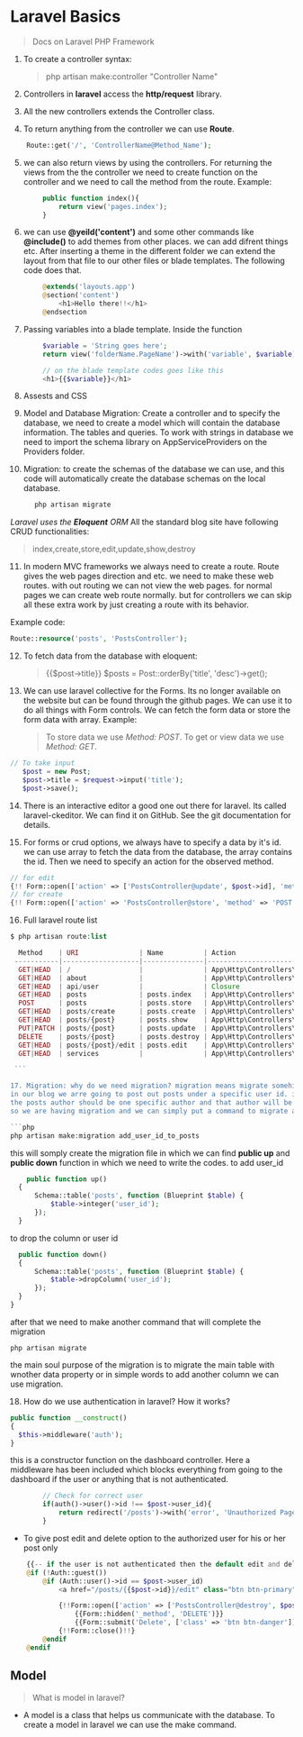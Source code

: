 # Laravel Basics

> Docs on Laravel PHP Framework

1. To create a controller syntax:
   > php artisan make:controller "Controller Name"
2. Controllers in **laravel** access the **http/request** library.

3. All the new controllers extends the Controller class.

4. To return anything from the controller we can use **Route**.

```php
	Route::get('/', 'ControllerName@Method_Name');
```

5. we can also return views by using the controllers. For returning the views from the
   the controller we need to create function on the controller and we need to call the method
   from the route. Example:

```php
   		public function index(){
   			return view('pages.index');
   		}
```

6. we can use **@yeild('content')** and some other commands like **@include()** to add
   themes from other places. we can add difrent things etc. After inserting a theme in the
   different folder we can extend the layout from that file to our other files or blade
   templates. The following code does that.

```php
   		@extends('layouts.app')
		@section('content')
    		<h1>Hello there!!</h1>
		@endsection
```

7. Passing variables into a blade template. Inside the function

```php
		$variable = 'String goes here';
		return view('folderName.PageName')->with('variable', $variable);

		// on the blade template codes goes like this
		<h1>{{$variable}}</h1>
```

8. Assests and CSS

9. Model and Database Migration: Create a controller and to specify the database,
   we need to create a model which will contain the database information. The tables and queries. To work with strings in database we need to import the schema library
   on AppServiceProviders on the Providers folder.

10. Migration: to create the schemas of the database we can use, and this code will automatically create the database schemas on the local database.

```php
      php artisan migrate
```

_Laravel uses the **Eloquent** ORM_
All the standard blog site have following CRUD functionalities:

> index,create,store,edit,update,show,destroy

11. In modern MVC frameworks we always need to create a route. Route gives the web pages
    direction and etc. we need to make these web routes. with out routing we can not view
    the web pages. for normal pages we can create web route normally. but for controllers
    we can skip all these extra work by just creating a route with its behavior.

Example code:

```php
Route::resource('posts', 'PostsController');
```

12. To fetch data from the database with eloquent:

    > {{$post->title}}
    > \$posts = Post::orderBy('title', 'desc')->get();

13. We can use laravel collective for the Forms. Its no longer available on the
    website but can be found through the github pages. We can use it to do all things
    with Form controls. We can fetch the form data or store the form data with array.
    Example:
    > To store data we use _Method: POST_.
    > To get or view data we use _Method: GET_.

```php
// To take input
   $post = new Post;
   $post->title = $request->input('title');
   $post->save();
```

14. There is an interactive editor a good one out there for laravel. Its called
    laravel-ckeditor. We can find it on GitHub. See the git documentation for details.

15. For forms or crud options, we always have to specify a data by it's id. we can use array to
    fetch the data from the database, the array contains the id. Then we need to specify an action for the observed method.

```php
// for edit
{!! Form::open(['action' => ['PostsController@update', $post->id], 'method' => 'POST']) !!}
// for create
{!! Form::open(['action' => 'PostsController@store', 'method' => 'POST']) !!}
```

16. Full laravel route list

````php
$ php artisan route:list

  Method    | URI               | Name          | Action                                        | Middleware
 -----------|-------------------|---------------|-----------------------------------------------|--------------
  GET|HEAD  | /                 |               | App\Http\Controllers\PagesController@index    | web
  GET|HEAD  | about             |               | App\Http\Controllers\PagesController@about    | web
  GET|HEAD  | api/user          |               | Closure                                       | api,auth:api
  GET|HEAD  | posts             | posts.index   | App\Http\Controllers\PostsController@index    | web
  POST      | posts             | posts.store   | App\Http\Controllers\PostsController@store    | web
  GET|HEAD  | posts/create      | posts.create  | App\Http\Controllers\PostsController@create   | web
  GET|HEAD  | posts/{post}      | posts.show    | App\Http\Controllers\PostsController@show     | web
  PUT|PATCH | posts/{post}      | posts.update  | App\Http\Controllers\PostsController@update   | web
  DELETE    | posts/{post}      | posts.destroy | App\Http\Controllers\PostsController@destroy  | web
  GET|HEAD  | posts/{post}/edit | posts.edit    | App\Http\Controllers\PostsController@edit     | web
  GET|HEAD  | services          |               | App\Http\Controllers\PagesController@services | web

 ```

17. Migration: why do we need migration? migration means migrate somehing with something.
in our blog we arre going to post out posts under a specific user id. in brief we can say that
the posts author should be one specific author and that author will be specified with user id.
so we are having migration and we can simply put a command to migrate as we like. it will add on the migration folder.

```php
php artisan make:migration add_user_id_to_posts
````

this will somply create the migration file in which we can find **public up** and **public down** function in which we need to write the codes.
to add user_id

```php
    public function up()
  {
      Schema::table('posts', function (Blueprint $table) {
          $table->integer('user_id');
      });
  }
```

to drop the column or user id

```php
  public function down()
  {
      Schema::table('posts', function (Blueprint $table) {
          $table->dropColumn('user_id');
      });
  }
}
```

after that we need to make another command that will complete the migration

```
php artisan migrate
```

the main soul purpose of the migration is to migrate the main table with wnother data property or in simple words to add another column we
can use migration.

18. How do we use authentication in laravel? How it works?

```php
public function __construct()
{
  $this->middleware('auth');
}
```

this is a constructor function on the dashboard controller. Here a middleware has been included which blocks everything from going to the dashboard if the user or anything that is not authenticated.

```php
        // Check for correct user
        if(auth()->user()->id !== $post->user_id){
            return redirect('/posts')->with('error', 'Unauthorized Page');
        }
```

- To give post edit and delete option to the authorized user for his or her post only

```php
    {{-- if the user is not authenticated then the default edit and delete option will not show --}}
    @if (!Auth::guest())
        @if (Auth::user()->id == $post->user_id)
            <a href="/posts/{{$post->id}}/edit" class="btn btn-primary">Edit</a>

            {!!Form::open(['action' => ['PostsController@destroy', $post->id], 'method' => 'POST', 'class' => 'pull-right'])!!}
                {{Form::hidden('_method', 'DELETE')}}
                {{Form::submit('Delete', ['class' => 'btn btn-danger'])}}
            {!!Form::close()!!}
        @endif
    @endif
```

## Model 
> What is model in laravel?

- A model is a class that helps us communicate with the database. To create a model in laravel we can use the make command.